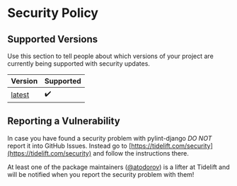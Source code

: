 # Security Policy

## Supported Versions

Use this section to tell people about which versions of your project are
currently being supported with security updates.

| Version | Supported          |
| ------- | ------------------ |
| [latest](https://pypi.org/project/pylint-django/) | :heavy_check_mark: |

## Reporting a Vulnerability

In case you have found a security problem with pylint-django *DO NOT* report
it into GitHub Issues. Instead go to
[https://tidelift.com/security](https://tidelift.com/security)
and follow the instructions there.

At least one of the package maintainers ([@atodorov](http://github.com/atodorov))
is a lifter at Tidelift and will be notified when you report the security
problem with them!
